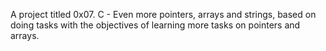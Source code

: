 A project titled 0x07. C - Even more pointers, arrays and strings, based on doing tasks with the objectives of learning more tasks on pointers and arrays.
